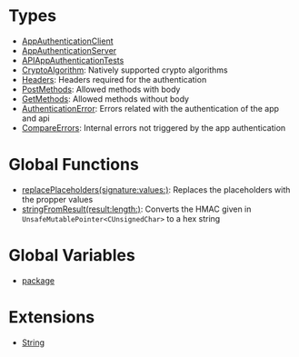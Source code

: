# Types

  - [AppAuthenticationClient](/AppAuthenticationClient)
  - [AppAuthenticationServer](/AppAuthenticationServer)
  - [APIAppAuthenticationTests](/APIAppAuthenticationTests)
  - [CryptoAlgorithm](/CryptoAlgorithm):
    Natively supported crypto algorithms
  - [Headers](/Headers):
    Headers required for the authentication
  - [PostMethods](/PostMethods):
    Allowed methods with body
  - [GetMethods](/GetMethods):
    Allowed methods without body
  - [AuthenticationError](/AuthenticationError):
    Errors related with the authentication of the app and api
  - [CompareErrors](/CompareErrors):
    Internal errors not triggered by the app authentication

# Global Functions

  - [replacePlaceholders(signature:​values:​)](/replacePlaceholders\(signature_values_\)):
    Replaces the placeholders with the propper values
  - [stringFromResult(result:​length:​)](/stringFromResult\(result_length_\)):
    Converts the HMAC given in `UnsafeMutablePointer<CUnsignedChar>` to a hex string

# Global Variables

  - [package](/package)

# Extensions

  - [String](/String)
